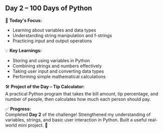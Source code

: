 ## **Day 2 – 100 Days of Python**

📌 **Today's Focus:**  
- Learning about variables and data types  
- Understanding string manipulation and f-strings  
- Practicing input and output operations  

💡 **Key Learnings:**  
- Storing and using variables in Python  
- Combining strings and numbers effectively  
- Taking user input and converting data types  
- Performing simple mathematical calculations  

🛠 **Project of the Day – Tip Calculator:**  
A practical Python program that takes the bill amount, tip percentage, and number of people, then calculates how much each person should pay.

✅ **Progress:**  
Completed **Day 2** of the challenge! Strengthened my understanding of variables, strings, and basic user interaction in Python. Built a useful real-world mini project. 🚀
